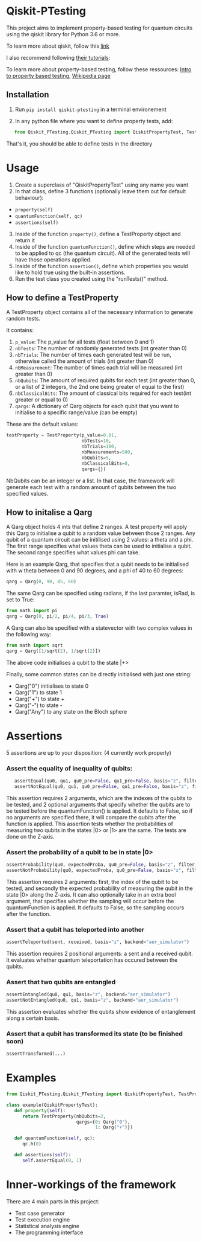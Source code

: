 # Qiskit-PTesting

   This project aims to implement property-based testing for quantum circuits using the qiskit library for Python 3.6 or more.

   To learn more about qiskit, follow this [link](https://qiskit.org/)

   I also recommend following [their tutorials](https://qiskit.org/learn/):

   To learn more about property-based testing, follow these ressources:
   [Intro to property based testing](https://dev.to/jdsteinhauser/intro-to-property-based-testing-2cj8),
   [Wikipedia page](https://en.wikipedia.org/wiki/Property\_testing)


## Installation

   1) Run `pip install qiskit-ptesting` in a terminal environement

   2) In any python file where you want to define property tests, add:
```python
   from Qiskit_PTesting.Qiskit_PTesting import QiskitPropertyTest, TestProperty, Qarg
```

   That's it, you should be able to define tests in the directory


# Usage

   1) Create a superclass of "QiskitPropertyTest" using any name you want
   2) In that class, define 3 functions (optionally leave them out for default behaviour):
   - `property(self)`
   - `quantumFunction(self, qc)`
   - `assertions(self)`
   3) Inside of the function `property()`, define a TestProperty object and return it
   4) Inside of the function `quantumFunction()`, define which steps are needed to be applied to qc (the quantum circuit). All of the generated tests will have those operations applied.
   5) Inside of the function `assertion()`, define which properties you would like to hold true using the built-in assertions.
   6) Run the test class you created using the "runTests()" method.



## How to define a TestProperty

   A TestProperty object contains all of the necessary information to generate random tests.

   It contains:
   1) `p_value`: The p\_value for all tests (float between 0 and 1)
   2) `nbTests`: The number of randomly generated tests (int greater than 0)
   3) `nbTrials`: The number of times each generated test will be run, otherwise called the amount of trials (int greater than 0)
   4) `nbMeasurement`: The number of times each trial will be measured (int greater than 0)
   5) `nbQubits`: The amount of required qubits for each test (int greater than 0, or a list of 2 integers, the 2nd one being greater of equal to the first)
   6) `nbClassicalBits`: The amount of classical bits required for each test(int greater or equal to 0)
   7) `qargs`: A dictionary of Qarg objects for each qubit that you want to initialise to a specific range/value (can be empty)

   These are the default values:

```python
testProperty = TestProperty(p_value=0.01,
                            nbTests=10,
                            nbTrials=100,
                            nbMeasurements=500,
                            nbQubits=5,
                            nbClassicalBits=0,
                            qargs={})
```


   NbQubits can be an integer or a list.
   In that case, the framework will generate each test with a random amount of qubits between the two specified values.


## How to initalise a Qarg

   A Qarg object holds 4 ints that define 2 ranges.
   A test property will apply this Qarg to initialise a qubit to a random value between those 2 ranges.
   Any qubit of a quantum circuit can be initilised using 2 values: a theta and a phi.
   The first range specifies what values theta can be used to initialise a qubit.
   The second range specifies what values phi can take.

   Here is an example Qarg, that specifies that a qubit needs to be initialised with w theta between 0 and 90 degrees, and a phi of 40 to 60 degrees:

```python
qarg = Qarg(0, 90, 45, 60)
```

   The same Qarg can be specified using radians, if the last paramter, isRad, is set to True:

```python
from math import pi
qarg = Qarg(0, pi/2, pi/4, pi/3, True)
```


   A Qarg can also be specified with a statevector with two complex values in the following way:

```python
from math import sqrt
qarg = Qarg([1/sqrt(2), 1/sqrt(2)])
```

   The above code initialises a qubit to the state |+>

   Finally, some common states can be directly initialised with just one string:

- Qarg("0") initialises to state 0
- Qarg("1") to state 1
- Qarg("+") to state +
- Qarg("-") to state -
- Qarg("Any") to any state on the Bloch sphere




# Assertions

   5 assertions are up to your disposition: (4 currently work properly)

### Assert the equality of inequality of qubits:
```python
   assertEqual(qu0, qu1, qu0_pre=False, qu1_pre=False, basis="z", filter_qc=None, backend="aer_simulator")
   assertNotEqual(qu0, qu1, qu0_pre=False, qu1_pre=False, basis="z", filter_qc=None, backend="aer_simulator")
```

   This assertion requires 2 arguments, which are the indexes of the qubits to be tested, and 2 optional arguments that specify whether the qubits are to be tested before the quantumFunction() is applied.
   It defaults to False, so if no arguments are specified there, it will compare the qubits after the function is applied.
   This assertion tests whether the probabilities of measuring two qubits in the states |0> or |1> are the same.
   The tests are done on the Z-axis.

### Assert the probability of a qubit to be in state |0>
```python
assertProbability(qu0, expectedProba, qu0_pre=False, basis="z", filter_qc=None, backend="aer_simulator")
assertNotProbability(qu0, expectedProba, qu0_pre=False, basis="z", filter_qc=None, backend="aer_simulator")
```

   This assertion requires 2 arguments: first, the index of the qubit to be tested, and secondly the expected probability of measuring the qubit in the state |0> along the Z-axis.
   It can also optionally take in an extra bool argument, that specifies whether the sampling will occur before the quantumFunction is applied.
   It defaults to False, so the sampling occurs after the function.

### Assert that a qubit has teleported into another
```python
assertTeleported(sent, received, basis="z", backend="aer_simulator")
```

   This assertion requires 2 positional arguments: a sent and a received qubit.
   It evaluates whether quantum teleportation has occured between the qubits.

### Assert that two qubits are entangled
```python
assertEntangled(qu0, qu1, basis="z", backend="aer_simulator")
assertNotEntangled(qu0, qu1, basis="z", backend="aer_simulator")
```

   This assertion evaluates whether the qubits show evidence of entanglement along a certain basis.

### Assert that a qubit has transformed its state (to be finished soon)
```python
assertTransformed(...)
```


# Examples

```python
from Qiskit_PTesting.Qiskit_PTesting import QiskitPropertyTest, TestProperty, Qarg

class example(QiskitPropertyTest):
   def property(self):
      return TestProperty(nbQubits=2,
                          qargs={0: Qarg("0"),
                                 1: Qarg("+")})

   def quantumFunction(self, qc):
      qc.h(0)

   def assertions(self):
      self.assertEqual(0, 1)
```



# Inner-workings of the framework

There are 4 main parts in this project:
- Test case generator
- Test execution engine
- Statistical analysis engine
- The programming interface
